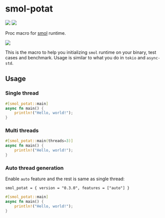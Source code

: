 # smol-potat

[![][crates-badge]][crates-url] ![][license-badge]

[crates-badge]: https://img.shields.io/crates/v/smol-potat
[crates-url]: https://crates.io/crates/smol-potat
[license-badge]: https://img.shields.io/crates/l/smol-potat

Proc macro for [smol](https://crates.io/crates/smol) runtime.

![](https://i.redd.it/arnr6d62b9p21.jpg)

This is the macro to help you initializing `smol` runtime on your binary, test cases and benchmark.
Usage is similar to what you do in `tokio` and `async-std`.

## Usage

### Single thread

```rust
#[smol_potat::main]
async fn main() {
    println!("Hello, world!");
}
```

### Multi threads

```rust
#[smol_potat::main(threads=3)]
async fn main() {
    println!("Hello, world!");
}
```

### Auto thread generation

Enable `auto` feature and the rest is same as single thread:

```
smol_potat = { version = "0.3.0", features = ["auto"] }
```

```rust
#[smol_potat::main]
async fn main() {
    println!("Hello, world!");
}
```